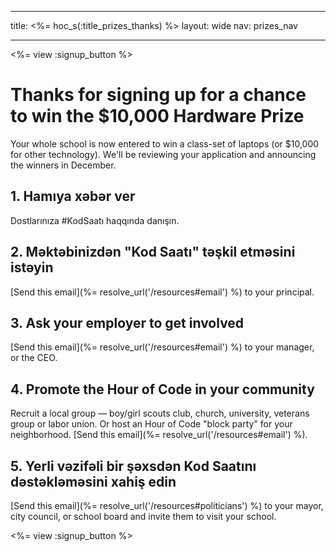 * * *

title: <%= hoc_s(:title_prizes_thanks) %> layout: wide nav: prizes_nav

* * *

<%= view :signup_button %>

# Thanks for signing up for a chance to win the $10,000 Hardware Prize

Your whole school is now entered to win a class-set of laptops (or $10,000 for other technology). We'll be reviewing your application and announcing the winners in December.

## 1. Hamıya xəbər ver

Dostlarınıza #KodSaatı haqqında danışın.

## 2. Məktəbinizdən "Kod Saatı" təşkil etməsini istəyin

[Send this email](%= resolve_url('/resources#email') %) to your principal.

## 3. Ask your employer to get involved

[Send this email](%= resolve_url('/resources#email') %) to your manager, or the CEO.

## 4. Promote the Hour of Code in your community

Recruit a local group — boy/girl scouts club, church, university, veterans group or labor union. Or host an Hour of Code "block party" for your neighborhood. [Send this email](%= resolve_url('/resources#email') %).

## 5. Yerli vəzifəli bir şəxsdən Kod Saatını dəstəkləməsini xahiş edin

[Send this email](%= resolve_url('/resources#politicians') %) to your mayor, city council, or school board and invite them to visit your school.

<%= view :signup_button %>